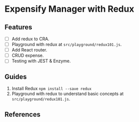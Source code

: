 # Expensify Manager with Redux

## Features

- [ ] Add redux to CRA.
- [ ] Playground with redux at `src/playground/redux101.js`.
- [ ] Add React router.
- [ ] CRUD expense.
- [ ] Testing with JEST & Enzyme.

## Guides

1. Install Redux `npm install --save redux`
2. Playground with redux to understand basic concepts at `src/playground/redux101.js`.

## References
